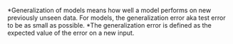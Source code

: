 *Generalization of models means how well a model performs on new previously unseen data.
For models, the generalization error aka test error to be as small as possible.
*The generalization error is defined as the expected value of the error on a new input.
